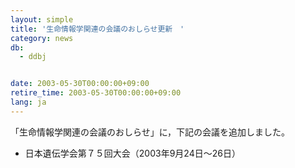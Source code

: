 ```yaml
---
layout: simple
title: '生命情報学関連の会議のおしらせ更新　'
category: news
db:
  - ddbj


date: 2003-05-30T00:00:00+09:00
retire_time: 2003-05-30T00:00:00+09:00
lang: ja
---
```


「生命情報学関連の会議のおしらせ」に，下記の会議を追加しました。

<ul>
    <li>日本遺伝学会第７５回大会（2003年9月24日～26日） </li>
</ul>
